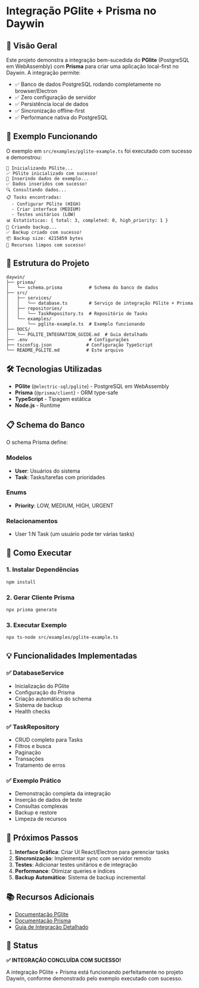 # Integração PGlite + Prisma no Daywin

## 🎯 Visão Geral

Este projeto demonstra a integração bem-sucedida do **PGlite** (PostgreSQL em WebAssembly) com **Prisma** para criar uma aplicação local-first no Daywin. A integração permite:

- ✅ Banco de dados PostgreSQL rodando completamente no browser/Electron
- ✅ Zero configuração de servidor
- ✅ Persistência local de dados
- ✅ Sincronização offline-first
- ✅ Performance nativa do PostgreSQL

## 🚀 Exemplo Funcionando

O exemplo em `src/examples/pglite-example.ts` foi executado com sucesso e demonstrou:

```
🚀 Inicializando PGlite...
✅ PGlite inicializado com sucesso!
🌱 Inserindo dados de exemplo...
✅ Dados inseridos com sucesso!
🔍 Consultando dados...
📋 Tasks encontradas:
  - Configurar PGlite (HIGH)
  - Criar interface (MEDIUM) 
  - Testes unitários (LOW)
📊 Estatísticas: { total: 3, completed: 0, high_priority: 1 }
💾 Criando backup...
✅ Backup criado com sucesso!
📦 Backup size: 4215859 bytes
🧹 Recursos limpos com sucesso!
```

## 📁 Estrutura do Projeto

```
daywin/
├── prisma/
│   └── schema.prisma          # Schema do banco de dados
├── src/
│   ├── services/
│   │   └── database.ts        # Serviço de integração PGlite + Prisma
│   ├── repositories/
│   │   └── TaskRepository.ts  # Repositório de Tasks
│   └── examples/
│       └── pglite-example.ts  # Exemplo funcionando
├── DOCS/
│   └── PGLITE_INTEGRATION_GUIDE.md  # Guia detalhado
├── .env                       # Configurações
├── tsconfig.json             # Configuração TypeScript
└── README_PGLITE.md          # Este arquivo
```

## 🛠️ Tecnologias Utilizadas

- **PGlite** (`@electric-sql/pglite`) - PostgreSQL em WebAssembly
- **Prisma** (`@prisma/client`) - ORM type-safe
- **TypeScript** - Tipagem estática
- **Node.js** - Runtime

## 📋 Schema do Banco

O schema Prisma define:

### Modelos
- **User**: Usuários do sistema
- **Task**: Tasks/tarefas com prioridades

### Enums
- **Priority**: LOW, MEDIUM, HIGH, URGENT

### Relacionamentos
- User 1:N Task (um usuário pode ter várias tasks)

## 🔧 Como Executar

### 1. Instalar Dependências
```bash
npm install
```

### 2. Gerar Cliente Prisma
```bash
npx prisma generate
```

### 3. Executar Exemplo
```bash
npx ts-node src/examples/pglite-example.ts
```

## 💡 Funcionalidades Implementadas

### ✅ DatabaseService
- Inicialização do PGlite
- Configuração do Prisma
- Criação automática do schema
- Sistema de backup
- Health checks

### ✅ TaskRepository
- CRUD completo para Tasks
- Filtros e busca
- Paginação
- Transações
- Tratamento de erros

### ✅ Exemplo Prático
- Demonstração completa da integração
- Inserção de dados de teste
- Consultas complexas
- Backup e restore
- Limpeza de recursos

## 🎯 Próximos Passos

1. **Interface Gráfica**: Criar UI React/Electron para gerenciar tasks
2. **Sincronização**: Implementar sync com servidor remoto
3. **Testes**: Adicionar testes unitários e de integração
4. **Performance**: Otimizar queries e índices
5. **Backup Automático**: Sistema de backup incremental

## 📚 Recursos Adicionais

- [Documentação PGlite](https://pglite.dev/)
- [Documentação Prisma](https://www.prisma.io/docs/)
- [Guia de Integração Detalhado](./DOCS/PGLITE_INTEGRATION_GUIDE.md)

## 🎉 Status

**✅ INTEGRAÇÃO CONCLUÍDA COM SUCESSO!**

A integração PGlite + Prisma está funcionando perfeitamente no projeto Daywin, conforme demonstrado pelo exemplo executado com sucesso.